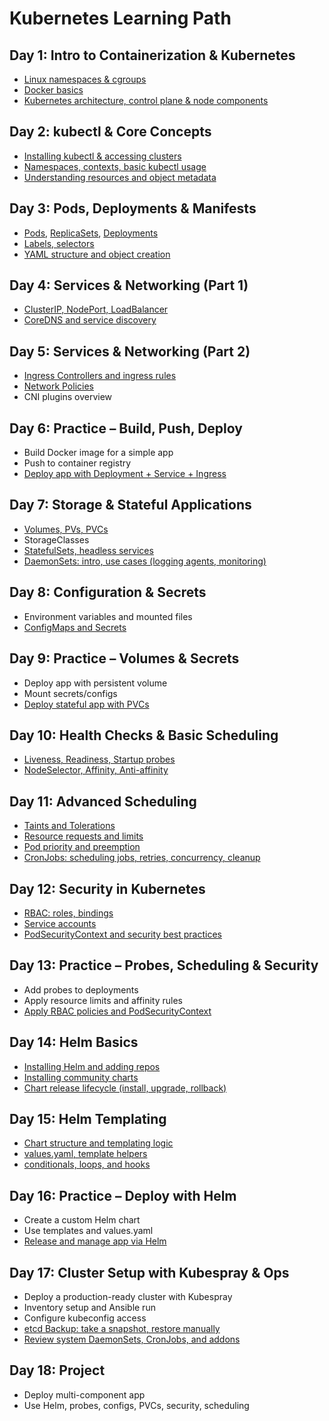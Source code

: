 # Kubernetes Learning Path

## Day 1: Intro to Containerization & Kubernetes
- [Linux namespaces & cgroups](./1/ns_cgroups.md)
- [Docker basics](./1/docker.md)
- [Kubernetes architecture, control plane & node components](./1/arch.md)

## Day 2: kubectl & Core Concepts
- [Installing kubectl & accessing clusters](./2/kubectl.md)
- [Namespaces, contexts, basic kubectl usage](https://kubernetes.io/docs/reference/kubectl/quick-reference/#:~:text=kubectl%20%2DA-,Kubectl%20context%20and%20configuration,-Set%20which%20Kubernetes)
- [Understanding resources and object metadata](https://kubernetes.io/docs/reference/kubectl/quick-reference/#:~:text=special%2Duser%3ANoSchedule-,Resource%20types,-List%20all%20supported)

## Day 3: Pods, Deployments & Manifests
- [Pods](./3/pods.md), [ReplicaSets](https://kubernetes.io/docs/concepts/workloads/controllers/replicaset/), [Deployments](./3/deployments.md)
- [Labels, selectors](./3/labels.md)
- [YAML structure and object creation](./3/yaml.md)

## Day 4: Services & Networking (Part 1)
- [ClusterIP, NodePort, LoadBalancer](./4/service.md)
- [CoreDNS and service discovery](./4/coredns.md)

## Day 5: Services & Networking (Part 2)
- [Ingress Controllers and ingress rules](./5/ingress.md)
- [Network Policies](./5/policy.md)
- CNI plugins overview

## Day 6: Practice – Build, Push, Deploy
- Build Docker image for a simple app
- Push to container registry
- [Deploy app with Deployment + Service + Ingress](./6/tasks.md)

## Day 7: Storage & Stateful Applications
- [Volumes, PVs, PVCs](./7/volume.md)
- StorageClasses
- [StatefulSets, headless services](./7/statefulset.md)
- [DaemonSets: intro, use cases (logging agents, monitoring)](./7/daemonset.md)

## Day 8: Configuration & Secrets
- Environment variables and mounted files
- [ConfigMaps and Secrets](./8/secrets.md)

## Day 9: Practice – Volumes & Secrets
- Deploy app with persistent volume
- Mount secrets/configs
- [Deploy stateful app with PVCs](./9/tasks.md)

## Day 10: Health Checks & Basic Scheduling
- [Liveness, Readiness, Startup probes](./10/probes.md)
- [NodeSelector, Affinity, Anti-affinity](./10/scheduler.md)

## Day 11: Advanced Scheduling
- [Taints and Tolerations](/11/taint.md)
- [Resource requests and limits](./11/limits.md)
- [Pod priority and preemption](/11/priority.md)
- [CronJobs: scheduling jobs, retries, concurrency, cleanup](/11/crons.md)

## Day 12: Security in Kubernetes
- [RBAC: roles, bindings](./12/rbac.md)
- [Service accounts](./12/sa.md)
- [PodSecurityContext and security best practices](./12/pod_security.md)

## Day 13: Practice – Probes, Scheduling & Security
- Add probes to deployments
- Apply resource limits and affinity rules
- [Apply RBAC policies and PodSecurityContext](./13/practice.md)

## Day 14: Helm Basics
- [Installing Helm and adding repos](./14/install.md)
- [Installing community charts](./14/community.md)
- [Chart release lifecycle (install, upgrade, rollback)](./14/life.md)

## Day 15: Helm Templating
- [Chart structure and templating logic](./15/structure.md)
- [values.yaml, template helpers](./15/values.md)
- [conditionals, loops, and hooks](./15/hooks.md)

## Day 16: Practice – Deploy with Helm
- Create a custom Helm chart
- Use templates and values.yaml
- [Release and manage app via Helm](./16/practice.md)

## Day 17: Cluster Setup with Kubespray & Ops
- Deploy a production-ready cluster with Kubespray
- Inventory setup and Ansible run
- Configure kubeconfig access
- [etcd Backup: take a snapshot, restore manually](./17/etct-systemd.md)
- [Review system DaemonSets, CronJobs, and addons](./17/ingress.md)

## Day 18: Project
- Deploy multi-component app
- Use Helm, probes, configs, PVCs, security, scheduling


